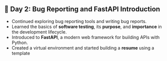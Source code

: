 ## 📅 Day 2: Bug Reporting and FastAPI Introduction

- Continued exploring bug reporting tools and writing bug reports.
- Learned the basics of **software testing**, its **purpose**, and **importance** in the development lifecycle.
- Introduced to **FastAPI**, a modern web framework for building APIs with Python.
- Created a virtual environment and started building a **resume** using a template